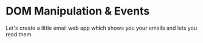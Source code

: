 # DOM Manipulation & Events

Let's create a little email web app which shows you your emails and lets you read them.